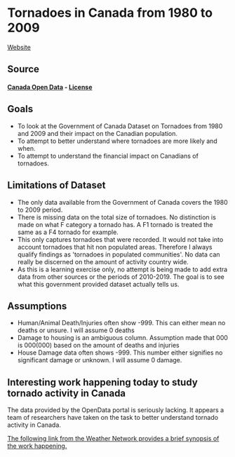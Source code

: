 # Tornadoes in Canada from 1980 to 2009

[Website]('https://www.linuxnorth.org/pandas/')


## Source

####  [Canada Open Data](https://open.canada.ca/data/en/dataset/fd3355a7-ae34-4df7-b477-07306182db69) - [License](http://open.canada.ca/en/open-government-licence-canada)

## Goals

* To look at the Government of Canada Dataset on Tornadoes from 1980 and 2009 and their impact on the Canadian population.
* To attempt to better understand where tornadoes are more likely and when.
* To attempt to understand the financial impact on Canadians of tornadoes.

## Limitations of Dataset

* The only data available from the Government of Canada covers the 1980 to 2009 period.
* There is missing data on the total size of tornadoes.  No distinction is made on what F category a tornado has. A F1 tornado is treated the same as a F4 tornado for example.
* This only captures tornadoes that were recorded.  It would not take into account tornadoes that hit non populated areas.  Therefore I always qualify findings as 'tornadoes in populated communities'. No data can really be discerned on the amount of activity country wide.
* As this is a learning exercise only, no attempt is being made to add extra data from other sources or the periods of 2010-2019.  The goal is to see what this government provided dataset actually tells us.


## Assumptions

* Human/Animal Death/Injuries often show -999.  This can either mean no deaths or unsure.  I will assume 0 deaths
* Damage to housing is an ambiguous column.  Assumption made that 000 is 000(000) based on the amount of deaths and injuries
* House Damage data often shows -999.  This number either signifies no significant damage or unknown.  I will assume 0 damage.

## Interesting work happening today to study tornado activity in Canada

The data provided by the OpenData portal is seriously lacking.  It appears a team of researchers have taken on the task to better understand tornado activity in Canada.  

[The following link from the Weather Network provides a brief synopsis of the work happening.](https://www.theweathernetwork.com/ca/news/article/northern-tornadoes-project-aims-to-catch-every-twister-in-canada-in-2019-environment-canada-western-university
)


